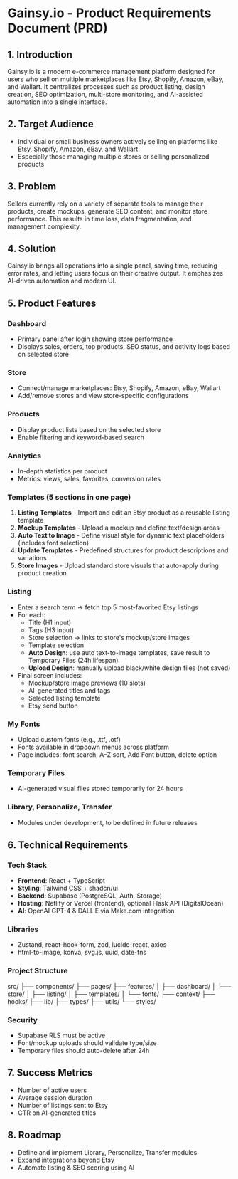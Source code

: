 # Gainsy.io - Product Requirements Document (PRD)

## 1. Introduction
Gainsy.io is a modern e-commerce management platform designed for users who sell on multiple marketplaces like Etsy, Shopify, Amazon, eBay, and Wallart. It centralizes processes such as product listing, design creation, SEO optimization, multi-store monitoring, and AI-assisted automation into a single interface.

## 2. Target Audience
- Individual or small business owners actively selling on platforms like Etsy, Shopify, Amazon, eBay, and Wallart
- Especially those managing multiple stores or selling personalized products

## 3. Problem
Sellers currently rely on a variety of separate tools to manage their products, create mockups, generate SEO content, and monitor store performance. This results in time loss, data fragmentation, and management complexity.

## 4. Solution
Gainsy.io brings all operations into a single panel, saving time, reducing error rates, and letting users focus on their creative output. It emphasizes AI-driven automation and modern UI.

## 5. Product Features

### Dashboard
- Primary panel after login showing store performance
- Displays sales, orders, top products, SEO status, and activity logs based on selected store

### Store
- Connect/manage marketplaces: Etsy, Shopify, Amazon, eBay, Wallart
- Add/remove stores and view store-specific configurations

### Products
- Display product lists based on the selected store
- Enable filtering and keyword-based search

### Analytics
- In-depth statistics per product
- Metrics: views, sales, favorites, conversion rates

### Templates (5 sections in one page)
1. **Listing Templates** - Import and edit an Etsy product as a reusable listing template
2. **Mockup Templates** - Upload a mockup and define text/design areas
3. **Auto Text to Image** - Define visual style for dynamic text placeholders (includes font selection)
4. **Update Templates** - Predefined structures for product descriptions and variations
5. **Store Images** - Upload standard store visuals that auto-apply during product creation

### Listing
- Enter a search term → fetch top 5 most-favorited Etsy listings
- For each:
  - Title (H1 input)
  - Tags (H3 input)
  - Store selection → links to store's mockup/store images
  - Template selection
  - **Auto Design**: use auto text-to-image templates, save result to Temporary Files (24h lifespan)
  - **Upload Design**: manually upload black/white design files (not saved)
- Final screen includes:
  - Mockup/store image previews (10 slots)
  - AI-generated titles and tags
  - Selected listing template
  - Etsy send button

### My Fonts
- Upload custom fonts (e.g., .ttf, .otf)
- Fonts available in dropdown menus across platform
- Page includes: font search, A–Z sort, Add Font button, delete option

### Temporary Files
- AI-generated visual files stored temporarily for 24 hours

### Library, Personalize, Transfer
- Modules under development, to be defined in future releases

## 6. Technical Requirements

### Tech Stack
- **Frontend**: React + TypeScript
- **Styling**: Tailwind CSS + shadcn/ui
- **Backend**: Supabase (PostgreSQL, Auth, Storage)
- **Hosting**: Netlify or Vercel (frontend), optional Flask API (DigitalOcean)
- **AI**: OpenAI GPT-4 & DALL·E via Make.com integration

### Libraries
- Zustand, react-hook-form, zod, lucide-react, axios
- html-to-image, konva, svg.js, uuid, date-fns

### Project Structure
src/
├── components/
├── pages/
├── features/
│   ├── dashboard/
│   ├── store/
│   ├── listing/
│   ├── templates/
│   └── fonts/
├── context/
├── hooks/
├── lib/
├── types/
├── utils/
└── styles/

### Security
- Supabase RLS must be active
- Font/mockup uploads should validate type/size
- Temporary files should auto-delete after 24h

## 7. Success Metrics
- Number of active users
- Average session duration
- Number of listings sent to Etsy
- CTR on AI-generated titles

## 8. Roadmap
- Define and implement Library, Personalize, Transfer modules
- Expand integrations beyond Etsy
- Automate listing & SEO scoring using AI
